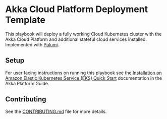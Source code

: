 # Akka Cloud Platform Deployment Template

This playbook will deploy a fully working Cloud Kubernetes cluster with the Akka Cloud Platform and additional stateful cloud services installed.
Implemented with [Pulumi](https://www.pulumi.com/).

## Setup 

For user facing instructions on running this playbook see the [Installation on Amazon Elastic Kubernetes Service (EKS) Quick Start](https://developer.lightbend.com/docs/akka-platform-guide/deployment/aws-install-quickstart.html) documentation in the Akka Platform Guide.

## Contributing

See the [CONTRIBUTING.md](CONTRIBUTING.md) file for more details.
